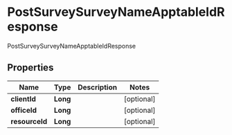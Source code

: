 

# PostSurveySurveyNameApptableIdResponse

PostSurveySurveyNameApptableIdResponse

## Properties

| Name | Type | Description | Notes |
|------------ | ------------- | ------------- | -------------|
|**clientId** | **Long** |  |  [optional] |
|**officeId** | **Long** |  |  [optional] |
|**resourceId** | **Long** |  |  [optional] |



